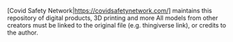 [Covid Safety Network|https://covidsafetynetwork.com/] maintains this repository of digital products, 3D printing and more All models from other creators must be linked to the original file (e.g. thingiverse link), or credits to the author. 

